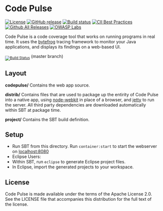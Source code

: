 # Code Pulse

[![License](https://img.shields.io/badge/License-Apache%202.0-blue.svg)](https://opensource.org/licenses/Apache-2.0) [![GitHub release](https://img.shields.io/github/release/codedx/codepulse.svg)](https://github.com/codedx/codepulse/releases) [![Build status](https://ci.appveyor.com/api/projects/status/ifckp12pjgi96jxs?svg=true)](https://ci.appveyor.com/project/CodeDx/codepulse) [![CII Best Practices](https://bestpractices.coreinfrastructure.org/projects/1760/badge)](https://bestpractices.coreinfrastructure.org/projects/1760) [![Github All Releases](https://img.shields.io/github/downloads/codedx/codepulse/total.svg)](https://github.com/codedx/codepulse) [![OWASP Labs](https://img.shields.io/badge/owasp-labs%20project-f7b73c.svg)](https://www.owasp.org/index.php/OWASP_Project_Inventory#tab=Labs_Projects)

Code Pulse is a code coverage tool that works on running programs in real time. It uses the [bytefrog](https://github.com/codedx/bytefrog) tracing framework to monitor your Java applications, and displays its findings on a web-based UI.

<sub>[![Build Status](https://travis-ci.org/codedx/codepulse.svg?branch=master)](https://travis-ci.org/codedx/codepulse)</sub> (master branch)

## Layout

**codepulse/** Contains the web app source.

**distrib/** Contains files that are used to package up the entirity of Code Pulse into a native app, using [node-webkit](https://github.com/rogerwang/node-webkit) in place of a browser, and [jetty](http://www.eclipse.org/jetty/) to run the server. All third party dependencies are downloaded automatically within SBT at package time.

**project/** Contains the SBT build definition.

## Setup

 - Run SBT from this directory. Run `container:start` to start the webserver on [localhost:8080](http://localhost:8080)
 - Eclipse Users:
  - Within SBT, run `eclipse` to generate Eclipse project files.
  - In Eclipse, import the generated projects to your workspace.

## License

Code Pulse is made available under the terms of the Apache License 2.0. See the LICENSE file that accompanies this distribution for the full text of the license.
